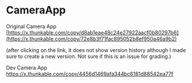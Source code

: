 # CameraApp

Original Camera App
[https://x.thunkable.com/copy/d8ab1eae48c24e27922aacf0b80297b6](https://x.thunkable.com/copy/72e8b3f71fac895052b8ef950a46a9b2)

(after clicking on the link, it does not show version history although I made sure to create a new version. Not sure if this is an issue for grading.)

Dev Camera App
https://x.thunkable.com/copy/4456d1469afa344bc6181d88542ea77f
